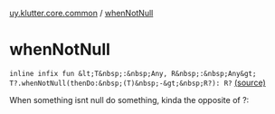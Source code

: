 [uy.klutter.core.common](index.md) / [whenNotNull](.)


# whenNotNull

`inline infix fun &lt;T&nbsp;:&nbsp;Any, R&nbsp;:&nbsp;Any&gt; T?.whenNotNull(thenDo:&nbsp;(T)&nbsp;-&gt;&nbsp;R?): R?` [(source)](https://github.com/kohesive/klutter/blob/master/core-jdk6/src/main/kotlin/uy/klutter/core/common/Common.kt#L50)

When something isnt null do something, kinda the opposite of ?:



